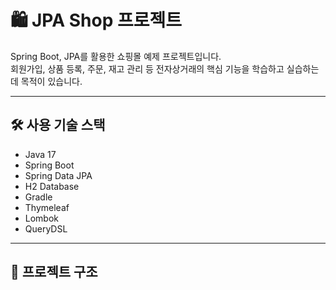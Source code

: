# 🛍️ JPA Shop 프로젝트

Spring Boot, JPA를 활용한 쇼핑몰 예제 프로젝트입니다.  
회원가입, 상품 등록, 주문, 재고 관리 등 전자상거래의 핵심 기능을 학습하고 실습하는 데 목적이 있습니다.

---

## 🛠️ 사용 기술 스택

- Java 17  
- Spring Boot  
- Spring Data JPA  
- H2 Database  
- Gradle  
- Thymeleaf  
- Lombok  
- QueryDSL  

---

## 📂 프로젝트 구조
